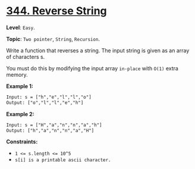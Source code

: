 # [344. Reverse String](https://leetcode.com/problems/reverse-string/)

**Level**: `Easy`.

**Topic**: `Two pointer`, `String`,  `Recursion`.

Write a function that reverses a string. The input string is given as an array of characters s.

You must do this by modifying the input array `in-place` with `O(1)` extra memory.

**Example 1:**

```txt
Input: s = ["h","e","l","l","o"]
Output: ["o","l","l","e","h"]
```

**Example 2:**

```txt
Input: s = ["H","a","n","n","a","h"]
Output: ["h","a","n","n","a","H"]
 ```

**Constraints:**

- `1 <= s.length <= 10^5`
- `s[i] is a printable ascii character.`
